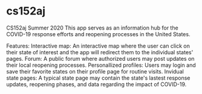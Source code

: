 # cs152aj
CS152aj Summer 2020
This app serves as an information hub for the COVID-19 response efforts and reopening processes in the United States.

Features:
  Interactive map: An interactive map where the user can click on their state of interest and the app will redirect them to the individual states' pages.
  Forum: A public forum where authorized users may post updates on their local reopening processes.
  Personallized profiles: Users may login and save their favorite states on their profile page for routine visits.
  Invidual state pages: A typical state page may contain the state's lastest response updates, reopening phases, and data regarding the impact of COVID-19.
  
